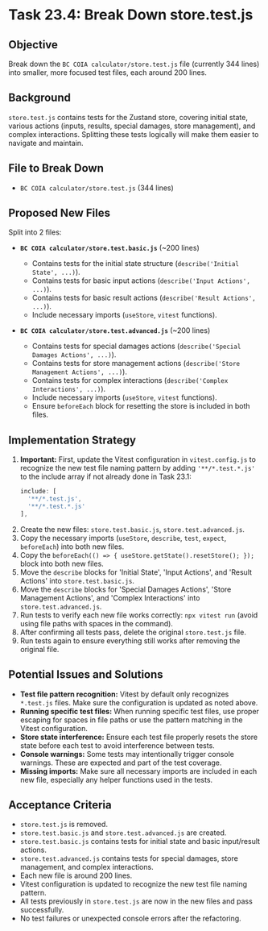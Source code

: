 # Task 23.4: Break Down store.test.js

## Objective
Break down the `BC COIA calculator/store.test.js` file (currently 344 lines) into smaller, more focused test files, each around 200 lines.

## Background
`store.test.js` contains tests for the Zustand store, covering initial state, various actions (inputs, results, special damages, store management), and complex interactions. Splitting these tests logically will make them easier to navigate and maintain.

## File to Break Down
- `BC COIA calculator/store.test.js` (344 lines)

## Proposed New Files

Split into 2 files:
- **`BC COIA calculator/store.test.basic.js`** (~200 lines)
  - Contains tests for the initial state structure (`describe('Initial State', ...)`).
  - Contains tests for basic input actions (`describe('Input Actions', ...)`).
  - Contains tests for basic result actions (`describe('Result Actions', ...)`).
  - Include necessary imports (`useStore`, `vitest` functions).

- **`BC COIA calculator/store.test.advanced.js`** (~200 lines)
  - Contains tests for special damages actions (`describe('Special Damages Actions', ...)`).
  - Contains tests for store management actions (`describe('Store Management Actions', ...)`).
  - Contains tests for complex interactions (`describe('Complex Interactions', ...)`).
  - Include necessary imports (`useStore`, `vitest` functions).
  - Ensure `beforeEach` block for resetting the store is included in both files.

## Implementation Strategy

1. **Important:** First, update the Vitest configuration in `vitest.config.js` to recognize the new test file naming pattern by adding `'**/*.test.*.js'` to the include array if not already done in Task 23.1:
   ```javascript
   include: [
     '**/*.test.js',
     '**/*.test.*.js'
   ],
   ```
2. Create the new files: `store.test.basic.js`, `store.test.advanced.js`.
3. Copy the necessary imports (`useStore`, `describe`, `test`, `expect`, `beforeEach`) into both new files.
4. Copy the `beforeEach(() => { useStore.getState().resetStore(); });` block into both new files.
5. Move the `describe` blocks for 'Initial State', 'Input Actions', and 'Result Actions' into `store.test.basic.js`.
6. Move the `describe` blocks for 'Special Damages Actions', 'Store Management Actions', and 'Complex Interactions' into `store.test.advanced.js`.
7. Run tests to verify each new file works correctly: `npx vitest run` (avoid using file paths with spaces in the command).
8. After confirming all tests pass, delete the original `store.test.js` file.
9. Run tests again to ensure everything still works after removing the original file.

## Potential Issues and Solutions

- **Test file pattern recognition:** Vitest by default only recognizes `*.test.js` files. Make sure the configuration is updated as noted above.
- **Running specific test files:** When running specific test files, use proper escaping for spaces in file paths or use the pattern matching in the Vitest configuration.
- **Store state interference:** Ensure each test file properly resets the store state before each test to avoid interference between tests.
- **Console warnings:** Some tests may intentionally trigger console warnings. These are expected and part of the test coverage.
- **Missing imports:** Make sure all necessary imports are included in each new file, especially any helper functions used in the tests.

## Acceptance Criteria

- `store.test.js` is removed.
- `store.test.basic.js` and `store.test.advanced.js` are created.
- `store.test.basic.js` contains tests for initial state and basic input/result actions.
- `store.test.advanced.js` contains tests for special damages, store management, and complex interactions.
- Each new file is around 200 lines.
- Vitest configuration is updated to recognize the new test file naming pattern.
- All tests previously in `store.test.js` are now in the new files and pass successfully.
- No test failures or unexpected console errors after the refactoring.
